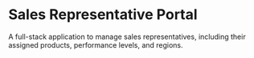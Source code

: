 # Sales Representative Portal

A full-stack application to manage sales representatives, including their assigned products, performance levels, and regions.
